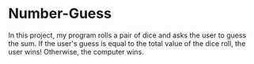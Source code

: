 # Number-Guess
In this project, my program rolls a pair of dice and asks the user to guess the sum. If the user's guess is equal to the total value of the dice roll, the user wins! Otherwise, the computer wins.
